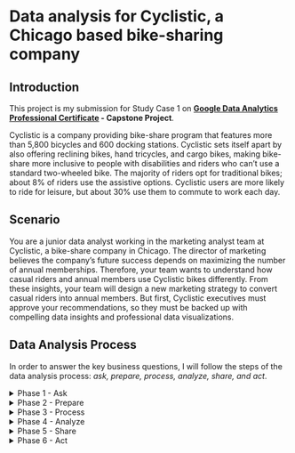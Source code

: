 # Data analysis for Cyclistic, a Chicago based bike-sharing company

## Introduction

This project is my submission for Study Case 1 on **[Google Data Analytics Professional Certificate](https://www.coursera.org/professional-certificates/google-data-analytics) - Capstone Project**.

Cyclistic is a company providing bike-share program that features more than 5,800 bicycles and 600 docking stations. Cyclistic sets itself apart by also offering reclining bikes, hand tricycles, and cargo bikes, making bike-share more inclusive to people with disabilities and riders who can’t use a standard two-wheeled bike. The majority of riders opt for traditional bikes; about 8% of riders use the assistive options. Cyclistic users are more likely to ride for leisure, but about 30% use them to commute to work each day.

## Scenario

You are a junior data analyst working in the marketing analyst team at Cyclistic, a bike-share company in Chicago. The director of marketing believes the company’s future success depends on maximizing the number of annual memberships. Therefore, your team wants to understand how casual riders and annual members use Cyclistic bikes differently. From these insights, your team will design a new marketing strategy to convert casual riders into annual members. But first, Cyclistic executives must approve your recommendations, so they must be backed up with compelling data insights and professional data visualizations.

## Data Analysis Process

In order to answer the key business questions, I will follow the steps of the data analysis process: _ask, prepare, process, analyze, share, and act_.

<details><summary>Phase 1 - Ask</summary>

### Phase 1 - Asking the right question

Based on above scenario, I started this project by asking the stakeholder about the project goals. This phase will give me clear understanding about the business tasks, and stay focus on the project goals. This phase will also help me to decide: what data should I get, and how to perform analysis on this kind of data.

The stakeholder has set a clear goal: **Converting casual riders into annual members**. In order to do that, first I need to find out how do annual members and casual riders use Cyclistic bikes differently?

</details>

<details><summary>Phase 2 - Prepare</summary>

### Phase 2 - Preparing the data

For the purposes of this case study, I will use [Divvy’s historical trip data](https://divvy-tripdata.s3.amazonaws.com/index.html), and download the last 12 months of trip data to analyze and identify trends. The data has been made available by Motivate International Inc. under this [license](https://ride.divvybikes.com/data-license-agreement). Because Cyclistic is a fictional company, I will use this public data to explore how different customer types are using their bikes. However, data-privacy issues prohibit me from using rider's personally identifiable information, so I won’t be able to connect pass purchases to credit card numbers to determine if casual riders live in the company service area or if they have purchased multiple single passes.

I downloaded all of the data and kept the original version on my google drive folder in order to use it for future reference.

<details>

<summary>Divvy's 2022 trip data</summary>
  
```
202201-divvy-tripdata.csv
202202-divvy-tripdata.csv
202203-divvy-tripdata.csv
202204-divvy-tripdata.csv
202205-divvy-tripdata.csv
202206-divvy-tripdata.csv
202207-divvy-tripdata.csv
202208-divvy-tripdata.csv
202209-divvy-tripdata.csv
202210-divvy-tripdata.csv
202211-divvy-tripdata.csv
202212-divvy-tripdata.csv
```

</details>

All of the data are on csv format and contains every record of user's trip data in 2022. I uploaded and imported all of the csv to BigQuery, and because each data contains equal column name, I combined them into one-big-table named `bike_trip_2022`.

<details>

<summary>Combine dataset</summary>

```sql
SELECT * FROM `utopian-saga-394613.cyclistic_data.m01_2022`
UNION ALL
SELECT * FROM `utopian-saga-394613.cyclistic_data.m02_2022`
UNION ALL
SELECT * FROM `utopian-saga-394613.cyclistic_data.m03_2022`
UNION ALL
SELECT * FROM `utopian-saga-394613.cyclistic_data.m04_2022`
UNION ALL
SELECT * FROM `utopian-saga-394613.cyclistic_data.m05_2022`
UNION ALL
SELECT * FROM `utopian-saga-394613.cyclistic_data.m06_2022`
UNION ALL
SELECT * FROM `utopian-saga-394613.cyclistic_data.m07_2022`
UNION ALL
SELECT * FROM `utopian-saga-394613.cyclistic_data.m08_2022`
UNION ALL
SELECT * FROM `utopian-saga-394613.cyclistic_data.m09_2022`
UNION ALL
SELECT * FROM `utopian-saga-394613.cyclistic_data.m10_2022`
UNION ALL
SELECT * FROM `utopian-saga-394613.cyclistic_data.m11_2022`
UNION ALL
SELECT * FROM `utopian-saga-394613.cyclistic_data.m12_2022`
```

</details>

Table schema in `bike_trip_2022`:

| Field name         | Type      |
| ------------------ | --------- |
| ride_id            | STRING    |
| rideable_type      | STRING    |
| started_at         | TIMESTAMP |
| ended_at           | TIMESTAMP |
| start_station_name | STRING    |
| start_station_id   | STRING    |
| end_station_name   | STRING    |
| end_station_id     | STRING    |
| start_lat          | FLOAT     |
| start_lng          | FLOAT     |
| end_lat            | FLOAT     |
| end_lng            | FLOAT     |
| member_casual      | STRING    |

Identify total records in `bike_trip_2022` for data cleaning:

```sql
SELECT
  COUNT(*) AS total_records
FROM
  `utopian-saga-394613.cyclistic_data.bike_trip_2022_v1`
```

| total_records |
| ------------- |
| 5667717       |

Checking for duplicates:

```sql
SELECT
  COUNT(DISTINCT ride_id) AS unique_records
FROM
  `utopian-saga-394613.cyclistic_data.bike_trip_2022_v1`
```

| unique_records |
| -------------- |
| 5667717        |

The total of unique records is equal to total records, so I can confirm there is no duplicate in dataset. However, after further inspection, I found problems in the data:

- `member_casual` is ambiguous, there must be a better name for it
- There are NULL values recorded
- Timestamp in `ended_at` are recorded earlier than `started_at`
- Lots of trips duration is occured under 10 seconds

</details>

<details><summary>Phase 3 - Process</summary>

### Phase 3 - Processing the data

To make it easier on analyzing the data, I made a couple of changes:

- Create a column called `ride_length` to calculate the length of each ride by subtracting the column `started_at` from the column `ended_at`
- Create query using `CASE` to identify the day of the week on each trip, by extracting the date part from column `started_at` and return the results on HH:MM:SS format
- Change column `member_casual` to `user_type` because it's more self explanatory

```sql
SELECT
  ride_id,
  rideable_type,
  started_at,
  ended_at,
  datetime_diff(ended_at, started_at, MINUTE) AS ride_length,
  (
  SELECT
    CASE
      WHEN EXTRACT(DAYOFWEEK FROM started_at) = 1 THEN 'Sunday'
      WHEN EXTRACT(DAYOFWEEK
    FROM
      started_at) = 2 THEN 'Monday'
      WHEN EXTRACT(DAYOFWEEK FROM started_at) = 3 THEN 'Tuesday'
      WHEN EXTRACT(DAYOFWEEK
    FROM
      started_at) = 4 THEN 'Wednesday'
      WHEN EXTRACT(DAYOFWEEK FROM started_at) = 5 THEN 'Thursday'
      WHEN EXTRACT(DAYOFWEEK
    FROM
      started_at) = 6 THEN 'Friday'
    ELSE
    'Saturday'
  END
    ) AS day_of_week,
  start_station_name,
  start_station_id,
  end_station_name,
  end_station_id,
  start_lat,
  start_lng,
  end_lat,
  end_lng,
  member_casual as user_type
FROM
  `utopian-saga-394613.cyclistic_data.bike_trip_2022`;
```

From the query above, I created new table named `bike_trip_2022_v1` for the convenience in data cleaning process.

Table schema in `bike_trip_2022_v1`:

| Field name         | Type      |
| ------------------ | --------- |
| ride_id            | STRING    |
| rideable_type      | STRING    |
| started_at         | TIMESTAMP |
| ended_at           | TIMESTAMP |
| ride_length        | INTEGER   |
| day_of_week        | STRING    |
| start_station_name | STRING    |
| start_station_id   | STRING    |
| end_station_name   | STRING    |
| end_station_id     | STRING    |
| start_lat          | FLOAT     |
| start_lng          | FLOAT     |
| end_lat            | FLOAT     |
| end_lng            | FLOAT     |
| member_casual      | STRING    |

Based on problems I found earlier in dataset, I do the following:

- Removed all rows with NULL values, because it could impact result of the analysis
- Removed all rows with faulty recorded timestamp
- Removed all rows with trip durations under 1 minute

```sql
SELECT
  *
FROM
  `utopian-saga-394613.cyclistic_data.bike_trip_2022_v1`
WHERE
  start_station_name IS NOT NULL
  AND end_station_name IS NOT NULL
  AND start_station_id IS NOT NULL
  AND end_station_id IS NOT NULL
  AND start_lat IS NOT NULL
  AND start_lng IS NOT NULL
  AND end_lat IS NOT NULL
  AND end_lng IS NOT NULL
  AND ended_at > started_at
  AND ride_length > 0
```

I saved the result into new table named `bike_trip_2022_v2`, and check the total records to identify whether the data is sufficient enough for analysis or not, compared to total records in the dirty dataset.

```sql
SELECT
  COUNT(*)
FROM
  `utopian-saga-394613.cyclistic_data.bike_trip_2022_v2`
```

| v2_records |
| ---------- |
| 4292709    |

24% records deleted from the dirty dataset, and remaining 76% of data is sufficient for the next phase.

</details>

<details><summary>Phase 4 - Analyze</summary>

### Phase 4 - Analyzing the data

First, in order to gathered summary from the data, I created sql queries to:

- Calculate the maximum duration of `ride_length`
- Calculate the average duration of `ride_length`
- Calculate the minimum duration of `ride_length`

```sql
SELECT
  -- calculate maximum trip duration
  MAX(ride_length) AS longest_trip,
  -- calculate mean of trip duration, and rounded the result
  ROUND(AVG(ride_length), 2) AS average_trip,
  -- calculate minimum trip duration
  MIN(ride_length) AS shortest_trip
FROM
  `utopian-saga-394613.cyclistic_data.bike_trip_2022_v2`
```

The result of summary:
| longest_trip | average_trip | shortest_trip |
| ------- | ------- | ------- |
| 34354 | 16.9 | 1 |

And then I start analyzing the data to find out:

- What is the percentage of member and casual user from total user:

```sql
SELECT
  user_type,
  -- find the percentage of member and casual user from total user and round the result
  ROUND(COUNT(*) / (SELECT COUNT(*) FROM `utopian-saga-394613.cyclistic_data.bike_trip_2022_v2`) * 100, 1) AS user_percentage
FROM
  `utopian-saga-394613.cyclistic_data.bike_trip_2022_v2`
GROUP BY
  user_type
```

result:
| user_type | user_percentage |
| ------- | ------- |
| member | 59.7 |
| casual | 40.3 |

- What is the total between each type of bike from the `rideable_type`:

```sql
SELECT
  rideable_type,
  COUNT(*) AS total
FROM
  `utopian-saga-394613.cyclistic_data.bike_trip_2022_v2`
GROUP BY
  rideable_type
ORDER BY
  total desc
```

result:
| rideable_type | total |
| ------- | ------- |
| classic_bike | 2558903 |
| electric_bike | 1560462 |
| docker_bike | 173344 |

- Find the total between member and casual user on each month:

```sql
SELECT
  -- extract month from the date of trip
  EXTRACT(month
  FROM
    started_at) AS month,
  -- return 1 if user_type is 'member', then apply sum function for all returned value to find out the total of member on each month
  SUM(CASE
      WHEN user_type = 'member' THEN 1
    ELSE
    0
  END
    ) AS member,
  -- return 1 if user_type is 'casual', then apply sum function for all returned value to find out the total of casual-user on each month
  SUM(CASE
      WHEN user_type = 'casual' THEN 1
    ELSE
    0
  END
    ) AS casual
FROM
  `utopian-saga-394613.cyclistic_data.bike_trip_2022_v2`
GROUP BY
  month
ORDER BY
  month
```

result:
| month | member | casual |
| ------- | ------- | ------- |
| 1 | 66575 | 12481 |
| 2 | 72683 | 14973 |
| 3 | 146497 | 66409 |
| 4 | 177723 | 90816 |
| 5 | 277162 | 216938 |
| 6 | 322256 | 287553 |
| 7 | 324307 | 306612 |
| 8 | 328577 | 265748 |
| 9 | 307844 | 217485 |
| 10 | 257460 | 148865 |
| 11 | 178766 | 72366 |
| 12 | 101634 | 30979 |

- Find the total between member and casual user on each day_of_week:

```sql
SELECT
  day_of_week,
  -- return 1 if user_type is 'member', then apply sum function for all returned value to find out the total of member on each day_of_week
  SUM(CASE
      WHEN user_type = 'member' THEN 1
    ELSE
    0
  END
    ) AS member,
  -- return 1 if user_type is 'casual', then apply sum function for all returned value to find out the total of casual-user on each day_of_week
  SUM(CASE
      WHEN user_type = 'casual' THEN 1
    ELSE
    0
  END
    ) AS casual
FROM
  `utopian-saga-394613.cyclistic_data.bike_trip_2022_v2`
GROUP BY
  day_of_week
```

result:
| day_of_week | member | casual |
| ------- | ------- | ------- |
| Thursday | 408198 | 226566 |
| Tuesday | 403846 | 193413 |
| Wednesday | 405146 | 200515 |
| Monday | 368255 | 207540 |
| Saturday | 331315 | 361609 |
| Friday | 353087 | 244983 |
| Sunday | 291637 | 296599 |

</details>

<details><summary>Phase 5 - Share</summary>

### Phase 5 - Sharing insights

After creating summary and all metrics to answer the key business questions, I decided to create an interactive dashboard using Google Looker Studio.

![cyclistic dashboard](/project-image/cyclistic_dashboard.png)

This tool allow me to publicly share my insight, the dashboard will be able to filter data based on specific criteria such as:

- Filter data by range of date (01 January 2022 - 31 December 2022)
- Filter data based on type of user (member, casual)
- Filter data based on type of bike (classic, bike, electric bike, docked bike)

Feel free to interact with the dashboard by accessing this link:

**[Cyclistic Dashboard](https://lookerstudio.google.com/reporting/cf9914e4-e461-4ded-bdb3-d90bd6dcfc93)**

<sub>_because the large amount of data being generated, you may encounter slight delay when interacting with the dashboard_</sub>

</details>

<details><summary>Phase 6 - Act</summary>

### Phase 6 - Take action

After created the dashboard and interacted with it, I found couples of important insight that can drive bussiness marketing decisions:

#### Key findings:
- Because of summer season on United States, the peak of total user is in June - August. Total user will start decline gradually on winter season in September through January.
- Annual Cyclistic member use bike mostly during weekdays for daily activities such as going to work, shopping, going to school, etc.
- Casual user use bike mostly on weekend for their leisures time and physical exercises during holiday.
- The most favourite type of ride is classic bike, because classic bike offer more physical exercise than electric bike and user tend to appreciate more healthy lifestyle. 

What kind of action that Cyclistic can take to convert more casual user into annual member?

#### Recommendations:
- Marketing campaign should be targeted towards summer when users more likely to utilize Cyclistic service.
- The marketing team should promoting Cyclistic on Friday through Sunday, because casual user seen more on weekend during their leisures time.
- In order to gain new potential user, the marketing team can also consider to create advertising on every store that sell healthy product or facility like pharmacy, gym, and hospital.

</details>
